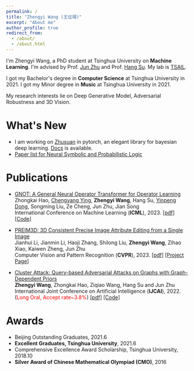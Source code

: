 ```yaml
---
permalink: /
title: "Zhengyi Wang (王征翊)"
excerpt: "About me"
author_profile: true
redirect_from: 
  - /about/
  - /about.html
---
```


I'm Zhengyi Wang, a PhD student at Tsinghua University on **Machine Learning**. I'm advised by Prof. [Jun Zhu](https://ml.cs.tsinghua.edu.cn/~jun/index.shtml) and Prof. [Hang Su](https://www.suhangss.me/). My lab is [TSAIL](https://ml.cs.tsinghua.edu.cn/).

I got my Bachelor's degree in **Computer Science** at Tsinghua University in 2021. I got my Minor degree in **Music** at Tsinghua University in 2021.

My research interests lie on Deep Generative Model, Adversarial Robustness and 3D Vision.

What's New
======
* I am working on [Zhusuan](https://github.com/thuwzy/ZhuSuan-PyTorch) in pytorch, an elegant library for bayesian deep learning. [Docs](https://zhusuan-pytorch.readthedocs.io/en/latest/) is available.
* [Paper list for Neural Symbolic and Probabilistic Logic](https://github.com/thuwzy/Neural-Symbolic-and-Probabilistic-Logic-Papers)


Publications
======
* [GNOT: A General Neural Operator Transformer for Operator Learning](https://arxiv.org/abs/2302.14376) <br>
Zhongkai Hao, [Chengyang Ying](https://yingchengyang.github.io/), **Zhengyi Wang**, Hang Su, [Yinpeng Dong](https://ml.cs.tsinghua.edu.cn/~yinpeng/), Songming Liu, Ze Cheng, Jun Zhu, Jian Song <br>
International Conference on Machine Learning (**ICML**), 2023. [\[pdf\]](https://arxiv.org/abs/2302.14376) [\[Code\]](https://github.com/HaoZhongkai/GNOT)

* [PREIM3D: 3D Consistent Precise Image Attribute Editing from a Single Image](https://arxiv.org/abs/2304.10263) <br>
Jianhui Li, Jianmin Li, Haoji Zhang, Shilong Liu, **Zhengyi Wang**, Zihao Xiao, Kaiwen Zheng, Jun Zhu <br>
Computer Vision and Pattern Recognition (**CVPR**), 2023. [\[pdf\]](https://arxiv.org/pdf/2304.10263.pdf) [\[Project Page\]](https://mybabyyh.github.io/Preim3D/)

* [Cluster Attack: Query-based Adversarial Attacks on Graphs with Graph-Dependent Priors](https://arxiv.org/abs/2109.13069) <br>
**Zhengyi Wang**, Zhongkai Hao, Ziqiao Wang, Hang Su and Jun Zhu <br>
International Joint Conference on Artificial Intelligence (**IJCAI**), 2022. (<span style="color:red">Long Oral, Accept rate~3.8%</span>) [\[pdf\]](https://arxiv.org/abs/2109.13069) [\[Code\]](https://github.com/thuwzy/Cluster-Attack)

Awards
======
* Beijing Outstanding Graduates, 2021.6
* **Excellent Graduates, Tsinghua University**, 2021.6
* Comprehensive Excellence Award Scholarship, Tsinghua University, 2018.10
* **Silver Award of Chinese Mathematical Olympiad (CMO)**, 2016

<!-- Teaching
======
* 2021 Fall, TA in Discrete Mathematics for Computer Science, instructed by Prof Hang Su
* 2021 Spring, TA in Discrete Mathematics for Computer Science, instructed by Prof Hang Su -->


<!-- A Photo of Me
======

![profile](/images/profile-large.jpg) -->

<!--<div id="disqus_thread" class="article-comments"></div>
<script src="https://thuwzy.disqus.com/embed.js" async defer></script>
<noscript>Please enable JavaScript to view the comments.</noscript>-->
